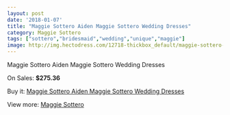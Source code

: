 ```yaml
---
layout: post
date: '2018-01-07'
title: "Maggie Sottero Aiden Maggie Sottero Wedding Dresses"
category: Maggie Sottero
tags: ["sottero","bridesmaid","wedding","unique","maggie"]
image: http://img.hectodress.com/12718-thickbox_default/maggie-sottero-aiden-maggie-sottero-wedding-dresses.jpg
---
```

Maggie Sottero Aiden Maggie Sottero Wedding Dresses

On Sales: **$275.36**
<a href="https://www.hectodress.com/maggie-sottero/6224-maggie-sottero-aiden-maggie-sottero-wedding-dresses.html"><amp-img layout="responsive" width="600" height="600" src="//img.hectodress.com/12718-thickbox_default/maggie-sottero-aiden-maggie-sottero-wedding-dresses.jpg" alt="Maggie Sottero Aiden Maggie Sottero Wedding Dresses 0" /></a>
<a href="https://www.hectodress.com/maggie-sottero/6224-maggie-sottero-aiden-maggie-sottero-wedding-dresses.html"><amp-img layout="responsive" width="600" height="600" src="//img.hectodress.com/12720-thickbox_default/maggie-sottero-aiden-maggie-sottero-wedding-dresses.jpg" alt="Maggie Sottero Aiden Maggie Sottero Wedding Dresses 1" /></a>
<a href="https://www.hectodress.com/maggie-sottero/6224-maggie-sottero-aiden-maggie-sottero-wedding-dresses.html"><amp-img layout="responsive" width="600" height="600" src="//img.hectodress.com/12719-thickbox_default/maggie-sottero-aiden-maggie-sottero-wedding-dresses.jpg" alt="Maggie Sottero Aiden Maggie Sottero Wedding Dresses 2" /></a>

Buy it: [Maggie Sottero Aiden Maggie Sottero Wedding Dresses](https://www.hectodress.com/maggie-sottero/6224-maggie-sottero-aiden-maggie-sottero-wedding-dresses.html "Maggie Sottero Aiden Maggie Sottero Wedding Dresses")

View more: [Maggie Sottero](https://www.hectodress.com/109-maggie-sottero "Maggie Sottero")